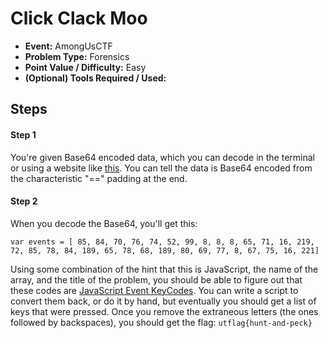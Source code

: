 # Click Clack Moo
* **Event:** AmongUsCTF
* **Problem Type:** Forensics
* **Point Value / Difficulty:** Easy
* **(Optional) Tools Required / Used:**

## Steps
#### Step 1
You're given Base64 encoded data, which you can decode in the terminal or using a website like [this](https://www.base64decode.org/). You can tell the data is Base64 encoded from the characteristic "==" padding at the end. 

#### Step 2
When you decode the Base64, you'll get this:

```
var events = [ 85, 84, 70, 76, 74, 52, 99, 8, 8, 8, 65, 71, 16, 219, 72, 85, 78, 84, 189, 65, 78, 68, 189, 80, 69, 77, 8, 67, 75, 16, 221]
```

Using some combination of the hint that this is JavaScript, the name of the array, and the title of the problem, you should be able to figure out that these codes are [JavaScript Event KeyCodes](https://keycode.info). You can write a script to convert them back, or do it by hand, but eventually you should get a list of keys that were pressed. Once you remove the extraneous letters (the ones followed by backspaces), you should get the flag: `utflag{hunt-and-peck}`
